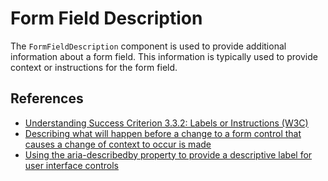 <!-- @license CC0-1.0 -->

# Form Field Description

The `FormFieldDescription` component is used to provide additional information about a form field. This information is typically used to provide context or instructions for the form field.

## References

- [Understanding Success Criterion 3.3.2: Labels or Instructions (W3C)](https://www.w3.org/WAI/WCAG21/Understanding/labels-or-instructions)
- [Describing what will happen before a change to a form control that causes a change of context to occur is made](https://www.w3.org/WAI/WCAG21/Techniques/general/G13)
- [Using the aria-describedby property to provide a descriptive label for user interface controls](https://www.w3.org/WAI/WCAG21/Techniques/aria/ARIA1)
